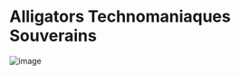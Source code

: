 # Alligators Technomaniaques Souverains
![image](https://github.com/user-attachments/assets/eac99c70-674d-44ce-bea2-73c95eaf95b5)
